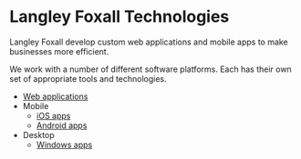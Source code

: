 # Langley Foxall Technologies

Langley Foxall develop custom web applications and mobile apps to make businesses more efficient.

We work with a number of different software platforms. Each has their own set of appropriate tools and technologies.

* [Web applications](platforms/web.md)
* Mobile
  * [iOS apps](platforms/mobile/ios.md)
  * [Android apps](platforms/mobile/android.md)
* Desktop
  * [Windows apps](platforms/desktop/windows.md)
  
  